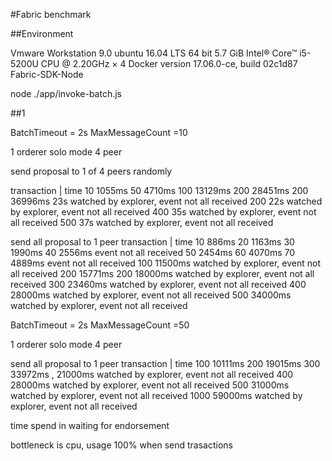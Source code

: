 #Fabric benchmark

##Environment

Vmware Workstation 9.0
ubuntu 16.04 LTS 64 bit
5.7 GiB
Intel® Core™ i5-5200U CPU @ 2.20GHz × 4 
Docker version 17.06.0-ce, build 02c1d87
Fabric-SDK-Node

node ./app/invoke-batch.js


##1

BatchTimeout = 2s
MaxMessageCount =10

1 orderer solo mode
4 peer 

send proposal to 1 of 4 peers randomly

transaction	|	time
10				1055ms
50				4710ms
100				13129ms
200				28451ms
200				36996ms  23s watched by explorer, event not all received
200				22s watched by explorer, event not all received
400				35s watched by explorer, event not all received
500				37s watched by explorer, event not all received

send all proposal to 1 peer 
transaction	|	time
10				886ms
20 				1163ms
30				1990ms
40				2556ms   event not all received
50				2454ms
60				4070ms
70				4889ms	event not all received
100				11500ms watched by explorer, event not all received
200				15771ms
200				18000ms watched by explorer, event not all received
300				23460ms watched by explorer, event not all received
400				28000ms watched by explorer, event not all received
500				34000ms watched by explorer, event not all received


BatchTimeout = 2s
MaxMessageCount =50

1 orderer solo mode
4 peer 

send all proposal to 1 peer 
transaction	|	time
100				10111ms
200				19015ms
300				33972ms  ,  21000ms watched by explorer, event not all received
400				28000ms watched by explorer, event not all received
500				31000ms	watched by explorer, event not all received
1000			59000ms watched by explorer, event not all received

time spend in waiting for endorsement

bottleneck is cpu, usage 100% when send trasactions
